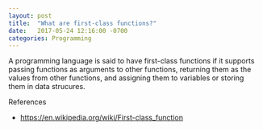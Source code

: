 ```yaml
---
layout: post
title:  "What are first-class functions?"
date:   2017-05-24 12:16:00 -0700
categories: Programming
---
```


A programming language is said to have first-class functions
if it supports passing functions as arguments to other functions,
returning them as the values from other functions, and assigning
them to variables or storing them in data strucures.

References
- https://en.wikipedia.org/wiki/First-class_function